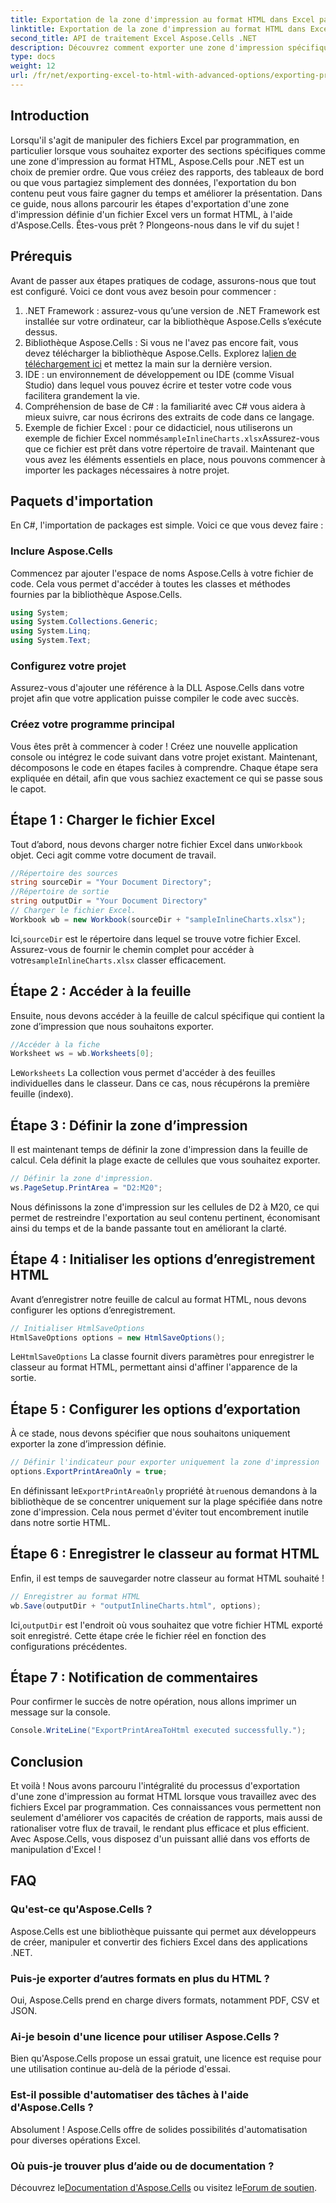 ```yaml
---
title: Exportation de la zone d'impression au format HTML dans Excel par programmation
linktitle: Exportation de la zone d'impression au format HTML dans Excel par programmation
second_title: API de traitement Excel Aspose.Cells .NET
description: Découvrez comment exporter une zone d'impression spécifique au format HTML à partir d'Excel à l'aide d'Aspose.Cells pour .NET dans ce guide détaillé. Optimisez la présentation de vos données.
type: docs
weight: 12
url: /fr/net/exporting-excel-to-html-with-advanced-options/exporting-print-area/
---
```

## Introduction
Lorsqu'il s'agit de manipuler des fichiers Excel par programmation, en particulier lorsque vous souhaitez exporter des sections spécifiques comme une zone d'impression au format HTML, Aspose.Cells pour .NET est un choix de premier ordre. Que vous créiez des rapports, des tableaux de bord ou que vous partagiez simplement des données, l'exportation du bon contenu peut vous faire gagner du temps et améliorer la présentation. Dans ce guide, nous allons parcourir les étapes d'exportation d'une zone d'impression définie d'un fichier Excel vers un format HTML, à l'aide d'Aspose.Cells. Êtes-vous prêt ? Plongeons-nous dans le vif du sujet !
## Prérequis
Avant de passer aux étapes pratiques de codage, assurons-nous que tout est configuré. Voici ce dont vous avez besoin pour commencer :
1. .NET Framework : assurez-vous qu’une version de .NET Framework est installée sur votre ordinateur, car la bibliothèque Aspose.Cells s’exécute dessus.
2.  Bibliothèque Aspose.Cells : Si vous ne l'avez pas encore fait, vous devez télécharger la bibliothèque Aspose.Cells. Explorez la[lien de téléchargement ici](https://releases.aspose.com/cells/net/) et mettez la main sur la dernière version.
3. IDE : un environnement de développement ou IDE (comme Visual Studio) dans lequel vous pouvez écrire et tester votre code vous facilitera grandement la vie.
4. Compréhension de base de C# : la familiarité avec C# vous aidera à mieux suivre, car nous écrirons des extraits de code dans ce langage.
5.  Exemple de fichier Excel : pour ce didacticiel, nous utiliserons un exemple de fichier Excel nommé`sampleInlineCharts.xlsx`Assurez-vous que ce fichier est prêt dans votre répertoire de travail.
Maintenant que vous avez les éléments essentiels en place, nous pouvons commencer à importer les packages nécessaires à notre projet.
## Paquets d'importation
En C#, l'importation de packages est simple. Voici ce que vous devez faire :
### Inclure Aspose.Cells
Commencez par ajouter l'espace de noms Aspose.Cells à votre fichier de code. Cela vous permet d'accéder à toutes les classes et méthodes fournies par la bibliothèque Aspose.Cells.
```csharp
using System;
using System.Collections.Generic;
using System.Linq;
using System.Text;
```
### Configurez votre projet
Assurez-vous d'ajouter une référence à la DLL Aspose.Cells dans votre projet afin que votre application puisse compiler le code avec succès.
### Créez votre programme principal
Vous êtes prêt à commencer à coder ! Créez une nouvelle application console ou intégrez le code suivant dans votre projet existant.
Maintenant, décomposons le code en étapes faciles à comprendre. Chaque étape sera expliquée en détail, afin que vous sachiez exactement ce qui se passe sous le capot.
## Étape 1 : Charger le fichier Excel
 Tout d’abord, nous devons charger notre fichier Excel dans un`Workbook` objet. Ceci agit comme votre document de travail.
```csharp
//Répertoire des sources
string sourceDir = "Your Document Directory";
//Répertoire de sortie
string outputDir = "Your Document Directory"
// Charger le fichier Excel.
Workbook wb = new Workbook(sourceDir + "sampleInlineCharts.xlsx");
```
 Ici,`sourceDir` est le répertoire dans lequel se trouve votre fichier Excel. Assurez-vous de fournir le chemin complet pour accéder à votre`sampleInlineCharts.xlsx` classer efficacement.
## Étape 2 : Accéder à la feuille
Ensuite, nous devons accéder à la feuille de calcul spécifique qui contient la zone d’impression que nous souhaitons exporter.
```csharp
//Accéder à la fiche
Worksheet ws = wb.Worksheets[0];
```
 Le`Worksheets` La collection vous permet d'accéder à des feuilles individuelles dans le classeur. Dans ce cas, nous récupérons la première feuille (index`0`). 
## Étape 3 : Définir la zone d’impression
Il est maintenant temps de définir la zone d'impression dans la feuille de calcul. Cela définit la plage exacte de cellules que vous souhaitez exporter.
```csharp
// Définir la zone d'impression.
ws.PageSetup.PrintArea = "D2:M20";
```
Nous définissons la zone d'impression sur les cellules de D2 à M20, ce qui permet de restreindre l'exportation au seul contenu pertinent, économisant ainsi du temps et de la bande passante tout en améliorant la clarté.
## Étape 4 : Initialiser les options d’enregistrement HTML
Avant d’enregistrer notre feuille de calcul au format HTML, nous devons configurer les options d’enregistrement.
```csharp
// Initialiser HtmlSaveOptions
HtmlSaveOptions options = new HtmlSaveOptions();
```
 Le`HtmlSaveOptions` La classe fournit divers paramètres pour enregistrer le classeur au format HTML, permettant ainsi d'affiner l'apparence de la sortie.
## Étape 5 : Configurer les options d’exportation
À ce stade, nous devons spécifier que nous souhaitons uniquement exporter la zone d’impression définie.
```csharp
// Définir l'indicateur pour exporter uniquement la zone d'impression
options.ExportPrintAreaOnly = true;
```
 En définissant le`ExportPrintAreaOnly` propriété à`true`nous demandons à la bibliothèque de se concentrer uniquement sur la plage spécifiée dans notre zone d'impression. Cela nous permet d'éviter tout encombrement inutile dans notre sortie HTML.
## Étape 6 : Enregistrer le classeur au format HTML
Enfin, il est temps de sauvegarder notre classeur au format HTML souhaité !
```csharp
// Enregistrer au format HTML
wb.Save(outputDir + "outputInlineCharts.html", options);
```
 Ici,`outputDir` est l'endroit où vous souhaitez que votre fichier HTML exporté soit enregistré. Cette étape crée le fichier réel en fonction des configurations précédentes.
## Étape 7 : Notification de commentaires
Pour confirmer le succès de notre opération, nous allons imprimer un message sur la console.
```csharp
Console.WriteLine("ExportPrintAreaToHtml executed successfully.");
```
## Conclusion
Et voilà ! Nous avons parcouru l'intégralité du processus d'exportation d'une zone d'impression au format HTML lorsque vous travaillez avec des fichiers Excel par programmation. Ces connaissances vous permettent non seulement d'améliorer vos capacités de création de rapports, mais aussi de rationaliser votre flux de travail, le rendant plus efficace et plus efficient. Avec Aspose.Cells, vous disposez d'un puissant allié dans vos efforts de manipulation d'Excel !
## FAQ
### Qu'est-ce qu'Aspose.Cells ?
Aspose.Cells est une bibliothèque puissante qui permet aux développeurs de créer, manipuler et convertir des fichiers Excel dans des applications .NET.
### Puis-je exporter d’autres formats en plus du HTML ?
Oui, Aspose.Cells prend en charge divers formats, notamment PDF, CSV et JSON.
### Ai-je besoin d'une licence pour utiliser Aspose.Cells ?
Bien qu'Aspose.Cells propose un essai gratuit, une licence est requise pour une utilisation continue au-delà de la période d'essai.
### Est-il possible d'automatiser des tâches à l'aide d'Aspose.Cells ?
Absolument ! Aspose.Cells offre de solides possibilités d'automatisation pour diverses opérations Excel.
### Où puis-je trouver plus d’aide ou de documentation ?
 Découvrez le[Documentation d'Aspose.Cells](https://reference.aspose.com/cells/net/) ou visitez le[Forum de soutien](https://forum.aspose.com/c/cells/9).
